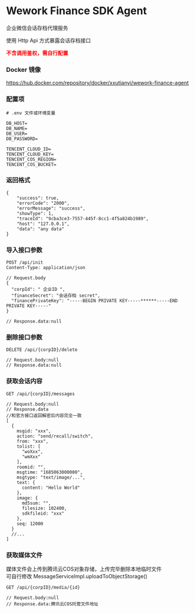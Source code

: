 # Wework Finance SDK Agent

企业微信会话存档代理服务

使用 Http Api 方式暴露会话存档接口  

**<font color=#FF000>不含调用鉴权，需自行配置</font>**

### Docker 镜像

https://hub.docker.com/repository/docker/xxutianyi/wework-finance-agent

### 配置项
```dotenv
# .env 文件或环境变量

DB_HOST=
DB_NAME=
DB_USER=
DB_PASSWORD=

TENCENT_CLOUD_ID=
TENCENT_CLOUD_KEY=
TENCENT_COS_REGION=
TENCENT_COS_BUCKET=

```

### 返回格式
```json5
{
    "success": true,
    "errorCode": "2000",
    "errorMessage": "success",
    "showType": 1,
    "traceId": "9cba3ce3-7557-445f-8cc1-4f5a824b1989",
    "host": "127.0.0.1",
    "data": "any data"
}
```

### 导入接口参数
```http request
POST /api/init
Content-Type: application/json
```
```json5
// Request.body
{
  "corpId": " 企业ID ",
  "financeSecret": "会话存档 secret",
  "financePrivateKey": "-----BEGIN PRIVATE KEY-----******-----END PRIVATE KEY-----"
}

// Response.data:null
```

### 删除接口参数
```http request
DELETE /api/{corpID}/delete
```
```json5
// Request.body:null
// Response.data:null
```

### 获取会话内容
```http request
GET /api/{corpID}/messages
```
```json5
// Request.body:null
// Response.data
//和官方接口返回解密后内容完全一致
[
  {
    msgid: "xxx",
    action: "send/recall/switch",
    from: "xxx",
    tolist: [
      "woXxx",
      "wmXxx"
    ],
    roomid: "",
    msgtime: "1685063000000",
    msgtype: "text/image/...",
    text: {
      content: "Hello World"
    },
    image: {
      md5sum: "",
      filesize: 102400,
      sdkfileid: "xxx"
    },
    seq: 12000
  }
  //...
]
```

### 获取媒体文件
媒体文件会上传到腾讯云COS对象存储，上传完毕删除本地临时文件  
可自行修改 MessageServiceImpl.uploadToObjectStorage()
```http request
GET /api/{corpID}/media/{id}
```
```json5
// Request.body:null
// Response.data:腾讯云COS托管文件地址
```

 
 
 
